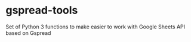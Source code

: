 # gspread-tools
Set of Python 3 functions to make easier to work with Google Sheets API based on Gspread
